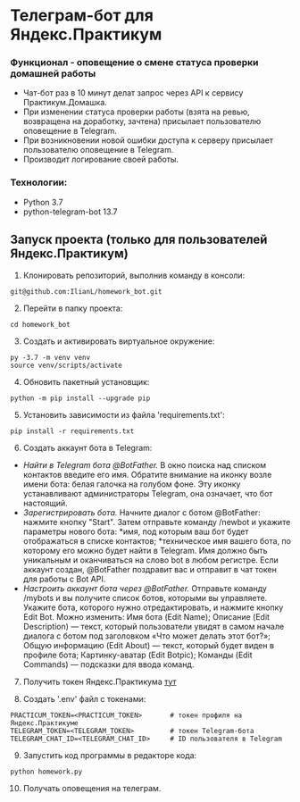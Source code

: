 # Телеграм-бот для Яндекс.Практикум
### Функционал - оповещение о смене статуса проверки домашней работы
* Чат-бот раз в 10 минут делат запрос через API к сервису Практикум.Домашка. 
* При изменении статуса проверки работы (взята на ревью, возвращена на доработку, зачтена) присылает пользователю оповещение в Telegram.
* При возникновении новой ошибки доступа к серверу присылает пользователю оповещение в Telegram.
* Производит логирование своей работы.

### Технологии:
* Python 3.7
* python-telegram-bot 13.7

## Запуск проекта (только для пользователей Яндекс.Практикум)
1. Клонировать репозиторий, выполнив команду в консоли:
```
git@github.com:IlianL/homework_bot.git
```
2. Перейти в папку проекта:
```
cd homework_bot
```
3. Создать и активировать виртуальное окружение:
```
py -3.7 -m venv venv
source venv/scripts/activate
```
4. Обновить пакетный установщик:
```
python -m pip install --upgrade pip
```
5. Установить зависимости из файла 'requirements.txt':
```
pip install -r requirements.txt
```
6. Создать аккаунт бота в Telegram:
  - *Найти в Telegram бота @BotFather.* В окно поиска над списком контактов
  введите его имя. Обратите внимание на иконку возле имени бота: белая галочка
  на голубом фоне. Эту иконку устанавливают администраторы Telegram, она означает,
  что бот настоящий.
  - *Зарегистрировать бота.*
  Начните диалог с ботом @BotFather: нажмите кнопку "Start".
  Затем отправьте  команду /newbot и укажите параметры нового бота:
  *имя, под которым ваш бот будет отображаться в списке контактов;
  *техническое имя вашего бота, по которому его можно будет найти в Telegram.
  Имя должно быть уникальным и оканчиваться на слово bot в любом регистре.
  Если аккаунт создан, @BotFather поздравит вас и отправит в чат токен для работы
  с Bot API.
  - *Настроить аккаунт бота через @BotFather.*
  Отправьте команду /mybots и вы получите список ботов, которыми вы управляете.
  Укажите бота, которого нужно отредактировать, и нажмите кнопку Edit Bot.
  Можно изменить:
  Имя бота (Edit Name);
  Описание (Edit Description) — текст, который пользователи увидят в самом начале
  диалога с ботом под заголовком «Что может делать этот бот?»;
  Общую информацию (Edit About) — текст, который будет виден в профиле бота;
  Картинку-аватар (Edit Botpic);
  Команды (Edit Commands) — подсказки для ввода команд.

7. Получить токен Яндекс.Практикума [тут](https://oauth.yandex.ru/authorize?response_type=token&client_id=1d0b9dd4d652455a9eb710d450ff456a)

8. Создать '.env' файл с токенами:
```
PRACTICUM_TOKEN=<PRACTICUM_TOKEN>       # токен профиля на Яндекс.Практикуме
TELEGRAM_TOKEN=<TELEGRAM_TOKEN>         # токен Telegram-бота
TELEGRAM_CHAT_ID=<TELEGRAM_CHAT_ID>     # ID пользователя в Telegram
```
9. Запустить код программы в редакторе кода:
```
python homework.py
```
10. Получать оповещения на телеграм.
